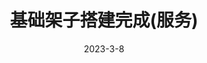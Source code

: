 ---
title: 基础架子搭建完成(服务)
date: 2023-3-8
categories:
  - 服务器
tags:
  - JavaScript
  - 手写
sticky: 1
---